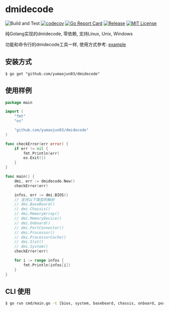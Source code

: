 # dmidecode
![Build and Test](https://github.com/yumaojun03/dmidecode/workflows/Build%20and%20Test/badge.svg)
[![codecov](https://codecov.io/gh/yumaojun03/dmidecode/branch/master/graph/badge.svg)](https://codecov.io/gh/yumaojun03/dmidecode)
[![Go Report Card](https://goreportcard.com/badge/github.com/yumaojun03/dmidecode)](https://goreportcard.com/report/github.com/yumaojun03/dmidecode)
[![Release](https://img.shields.io/github/release/yumaojun03/dmidecode.svg?style=flat-square)](https://github.com/yumaojun03/dmidecode/releases)
[![MIT License](https://img.shields.io/github/license/yumaojun03/dmidecode.svg)](https://github.com/yumaojun03/dmidecode/blob/master/LICENSE)

纯Golang实现的dmidecode, 零依赖, 支持Linux, Unix, Windows

功能和命令行的dmidecode工具一样, 使用方式参考: [example](./example/main.go)


## 安装方式

```
$ go get "github.com/yumaojun03/dmidecode"
```

## 使用样例

``` go
package main

import (
	"fmt"
	"os"

	"github.com/yumaojun03/dmidecode"
)

func checkError(err error) {
	if err != nil {
		fmt.Println(err)
		os.Exit(1)
	}
}

func main() {
	dmi, err := dmidecode.New()
	checkError(err)

	infos, err := dmi.BIOS()
	// 支持以下类型的解析
	// dmi.BaseBoard()
	// dmi.Chassis()
	// dmi.MemoryArray()
	// dmi.MemoryDevice()
	// dmi.Onboard()
	// dmi.PortConnector()
	// dmi.Processor()
	// dmi.ProcessorCache()
	// dmi.Slot()
	// dmi.System()
	checkError(err)

	for i := range infos {
		fmt.Println(infos[i])
	}
}
```

## CLI 使用
``` sh
$ go run cmd/main.go -t [bios, system, baseboard, chassis, onboard, port, processor, memory, slot]
```